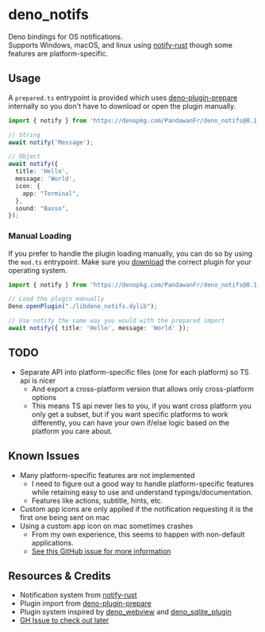 # deno_notifs

Deno bindings for OS notifications.  
Supports Windows, macOS, and linux using [notify-rust](https://github.com/hoodie/notify-rust) though some features are platform-specific.

## Usage

A `prepared.ts` entrypoint is provided which uses [deno-plugin-prepare](https://github.com/manyuanrong/deno-plugin-prepare) internally so you don't have to download or open the plugin manually.

```ts
import { notify } from 'https://denopkg.com/PandawanFr/deno_notifs@0.1.0/ts/prepared.ts';

// String
await notify('Message');

// Object
await notify({
  title: 'Hello',
  message: 'World',
  icon: {
    app: "Terminal",
  },
  sound: "Basso",
});
```

### Manual Loading

If you prefer to handle the plugin loading manually, you can do so by using the `mod.ts` entrypoint.
Make sure you [download](https://github.com/PandawanFr/deno_notifs/releases/tag/0.1.0) the correct plugin for your operating system.

```ts
import { notify } from 'https://denopkg.com/PandawanFr/deno_notifs@0.1.0/ts/mod.ts';

// Load the plugin manually
Deno.openPlugin("./libdeno_notifs.dylib");

// Use notify the same way you would with the prepared import
await notify({ title: 'Hello', message: 'World' });
```

## TODO

- Separate API into platform-specific files (one for each platform) so TS api is nicer
  - And export a cross-platform version that allows only cross-platform options
  - This means TS api never lies to you, if you want cross platform you only get a subset, but if you want specific platforms to work differently, you can have your own if/else logic based on the platform you care about.

## Known Issues

- Many platform-specific features are not implemented
  - I need to figure out a good way to handle platform-specific features while retaining easy to use and understand typings/documentation.
  - Features like actions, subtitle, hints, etc.
- Custom app icons are only applied if the notification requesting it is the first one being sent on mac
- Using a custom app icon on mac sometimes crashes
  - From my own experience, this seems to happen with non-default applications.
  - [See this GitHub issue for more information](https://github.com/h4llow3En/mac-notification-sys/issues/8)

## Resources & Credits

- Notification system from [notify-rust](https://github.com/hoodie/notify-rust)
- Plugin import from [deno-plugin-prepare](https://github.com/manyuanrong/deno-plugin-prepare)
- Plugin system inspired by [deno_webview](https://github.com/eliassjogreen/deno_webview) and [deno_sqlite_plugin](https://github.com/crabmusket/deno_sqlite_plugin)
- [GH Issue to check out later](https://github.com/denoland/deno/issues/4222)
